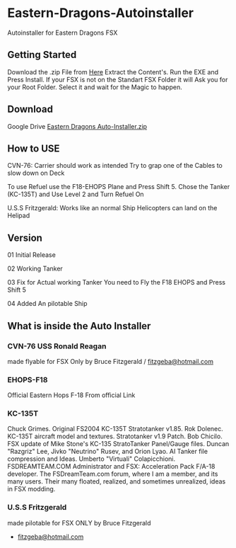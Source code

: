 # Eastern-Dragons-Autoinstaller
Autoinstaller for Eastern Dragons FSX 

## Getting Started
Download the .zip File from [Here](https://github.com/PiecePaperCode/Eastern-Dragons-Auto-Installer/raw/master/Eastern%20Dragons%20Auto-Installer/Airplanes/Eastern%20Dragons%20Auto-Installer.zip)
Extract the Content's.
Run the EXE and Press Install.
If your FSX is not on the Standart FSX Folder it will Ask you for your Root Folder.
Select it and wait for the Magic to happen.

## Download
Google Drive 
[Eastern Dragons Auto-Installer.zip](https://github.com/PiecePaperCode/Eastern-Dragons-Auto-Installer/raw/master/Eastern%20Dragons%20Auto-Installer/Airplanes/Eastern%20Dragons%20Auto-Installer.zip)

## How to USE
CVN-76: Carrier should work as intended Try to grap one of the Cables to slow down on Deck

To use Refuel use the F18-EHOPS Plane and Press Shift 5. Chose the Tanker (KC-135T) and Use Level 2 and Turn Refuel On

U.S.S Fritzgerald: Works like an normal Ship Helicopters can land on the Helipad

## Version
01 Initial Release

02 Working Tanker

03 Fix for Actual working Tanker You need to Fly the F18 EHOPS and Press Shift 5

04 Added An pilotable Ship

## What is inside the Auto Installer
### CVN-76 USS Ronald Reagan
made flyable for FSX Only by Bruce Fitzgerald / fitzgeba@hotmail.com

### EHOPS-F18
Official Eastern Hops F-18 From official Link

### KC-135T
Chuck Grimes.  Original FS2004 KC-135T Stratotanker v1.85.
Rok Dolenec.  KC-135T aircraft model and textures.  Stratotanker v1.9 Patch.
Bob Chicilo.  FSX update of Mike Stone's KC-135 StratoTanker Panel/Gauge files.
Duncan "Razgriz" Lee, Jivko "Neutrino" Rusev, and Orion Lyao. AI Tanker file compression and Ideas.
Umberto "Virtuali" Colapicchioni.  FSDREAMTEAM.COM Administrator and FSX: Acceleration Pack
F/A-18 developer.  The FSDreamTeam.com forum, where I am a member, and its many users.  Their
many floated, realized, and sometimes unrealized, ideas in FSX modding.

### U.S.S Fritzgerald
made pilotable for FSX ONLY by Bruce Fitzgerald
- fitzgeba@hotmail.com
